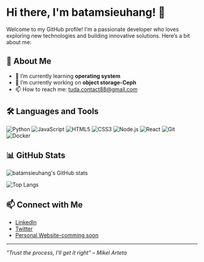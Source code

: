 # Hi there, I'm batamsieuhang! 👋

Welcome to my GitHub profile! I'm a passionate developer who loves exploring new technologies and building innovative solutions. Here’s a bit about me:

## 🚀 About Me

- 🌱 I’m currently learning **operating system**
- 💼 I’m currently working on **object storage-Ceph**
- 📫 How to reach me: tuda.contact88@gmail.com

## 🛠️ Languages and Tools

![Python](https://img.shields.io/badge/-Python-3776AB?style=flat&logo=python&logoColor=white)
![JavaScript](https://img.shields.io/badge/-JavaScript-F7DF1E?style=flat&logo=javascript&logoColor=black)
![HTML5](https://img.shields.io/badge/-HTML5-E34F26?style=flat&logo=html5&logoColor=white)
![CSS3](https://img.shields.io/badge/-CSS3-1572B6?style=flat&logo=css3&logoColor=white)
![Node.js](https://img.shields.io/badge/-Node.js-339933?style=flat&logo=node.js&logoColor=white)
![React](https://img.shields.io/badge/-React-61DAFB?style=flat&logo=react&logoColor=black)
![Git](https://img.shields.io/badge/-Git-F05032?style=flat&logo=git&logoColor=white)
![Docker](https://img.shields.io/badge/-Docker-2496ED?style=flat&logo=docker&logoColor=white)

## 📊 GitHub Stats

![batamsieuhang's GitHub stats](https://github-readme-stats.vercel.app/api?username=batamsieuhang&show_icons=true&theme=radical)

![Top Langs](https://github-readme-stats.vercel.app/api/top-langs/?username=batamsieuhang&layout=compact&theme=radical)

## 📫 Connect with Me

- [LinkedIn](https://www.linkedin.com/in/tuda)
- [Twitter](https://twitter.com/batamsieuhang)
- [Personal Website-comming soon](https://yourwebsite.com)

---

*“Trust the process, I'll get it right” – Mikel Arteta*
